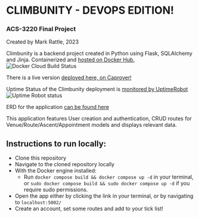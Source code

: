 # CLIMBUNITY - DEVOPS EDITION!
### ACS-3220 Final Project
Created by Mark Rattle, 2023

Climbunity is a backend project created in Python using Flask, SQLAlchemy and Jinja.
Containerized and [hosted on Docker Hub.](https://hub.docker.com/repository/docker/energeist/climbunity/general)
![Docker Cloud Build Status](https://img.shields.io/docker/cloud/build/energeist/climbunity)

There is a live version [deployed here, on Caprover!](https://caprover-climbunity.dev.greatwith.tech/)

Uptime Status of the Climbunity deployment is [monitored by UptimeRobot](https://stats.uptimerobot.com/4jmZ3HYloO)
![Uptime Robot status](https://img.shields.io/uptimerobot/status/m795415683-c484a4881d311338f5cb1c0d)

ERD for the application [can be found here](https://github.com/energeist/climbunity/blob/master/climbunity-erd.pdf)

This application features User creation and authentication, CRUD routes for Venue/Route/Ascent/Appointment models and displays relevant data.

## Instructions to run locally: 
- Clone this repository
- Navigate to the cloned repository locally
- With the Docker engine installed:
  - Run `docker compose build && docker compose up -d` in your terminal, or `sudo docker compose build && sudo docker compose up -d` if you require sudo permissions.
- Open the app either by clicking the link in your terminal, or by navigating to `localhost:5002/`
- Create an account, set some routes and add to your tick list!


